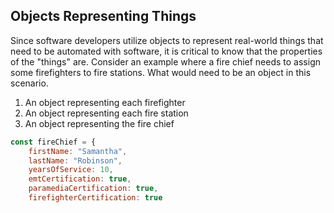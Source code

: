 ## Objects Representing Things

Since software developers utilize objects to represent real-world things that need to be automated with software, it is critical to know that the properties of the "things" are. Consider an example where a fire chief needs to assign some firefighters to fire stations. What would need to be an object in this scenario.

1. An object representing each firefighter
2. An object representing each fire station
3. An object representing the fire chief

```js
const fireChief = {
	firstName: "Samantha",
	lastName: "Robinson",
	yearsOfService: 10,
	emtCertification: true,
	paramediaCertification: true,
	firefighterCertification: true
```
<!--stackedit_data:
eyJoaXN0b3J5IjpbMTY3MDcyMDg3OSwtMjA4ODc0NjYxMiw3Mz
A5OTgxMTZdfQ==
-->